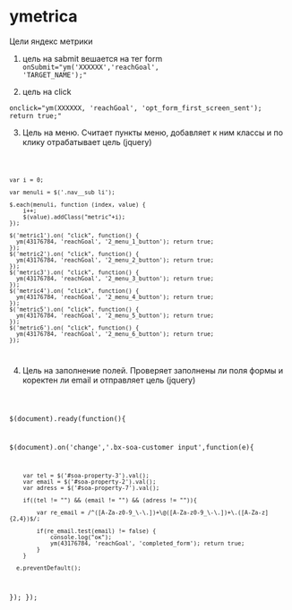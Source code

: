 # ymetrica
Цели яндекс метрики

1. цель на sabmit вешается на тег form
<code>onSubmit="ym('XXXXXX','reachGoal', 'TARGET_NAME');"</code>


2. цель на click 

<code>onclick="ym(XXXXXX, 'reachGoal', 'opt_form_first_screen_sent'); return true;"</code>


3. Цель на меню. Считает пункты меню, добавляет к ним классы и по клику отрабатывает цель (jquery)

<code>

	var i = 0;

	var menuli = $('.nav__sub li');

	$.each(menuli, function (index, value) {
		i++;
		$(value).addClass("metric"+i);
	});
	
	$('metric1').on( "click", function() {
	  ym(43176784, 'reachGoal', '2_menu_1_button'); return true;
	});
	$('metric2').on( "click", function() {
	  ym(43176784, 'reachGoal', '2_menu_2_button'); return true;
	});
	$('metric3').on( "click", function() {
	  ym(43176784, 'reachGoal', '2_menu_3_button'); return true;
	});
	$('metric4').on( "click", function() {
	  ym(43176784, 'reachGoal', '2_menu_4_button'); return true;
	});
	$('metric5').on( "click", function() {
	  ym(43176784, 'reachGoal', '2_menu_5_button'); return true;
	});
	$('metric6').on( "click", function() {
	  ym(43176784, 'reachGoal', '2_menu_6_button'); return true;
	});
</code>

4. Цель на заполнение полей. Проверяет заполнены ли поля формы и коректен ли email и отправляет цель (jquery)

<code>

$(document).ready(function(){

   $(document).on('change','.bx-soa-customer input',function(e){
	
        var tel = $('#soa-property-3').val();
		var email = $('#soa-property-2').val();
		var adress = $('#soa-property-7').val();
		
		if((tel != "") && (email != "") && (adress != "")){

			var re_email = /^([A-Za-z0-9_\-\.])+\@([A-Za-z0-9_\-\.])+\.([A-Za-z]{2,4})$/;
			
			if(re_email.test(email) != false) {
				console.log("ок");
				ym(43176784, 'reachGoal', 'completed_form'); return true;
			}
		}
		
      e.preventDefault();
   });
});
</code>
